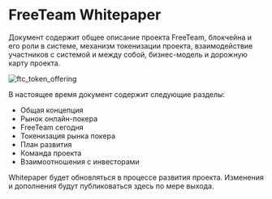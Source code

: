 # FreeTeam Whitepaper
Документ содержит общее описание проекта FreeTeam, блокчейна и его роли в системе, механизм токенизации проекта, взаимодействие участников с системой и между собой, бизнес-модель и дорожную карту проекта.

![ftc_token_offering](https://freeteamclub.com/images/ftc_token_offering.png)

В настоящее время документ содержит следующие разделы:
* Общая концепция
* Рынок онлайн-покера
* FreeTeam сегодня
* Токенизация рынка покера
* План развития
* Команда проекта
* Взаимоотношения с инвесторами

Whitepaper будет обновляться в процессе развития проекта. Изменения и дополнения будут публиковаться здесь по мере выхода.
